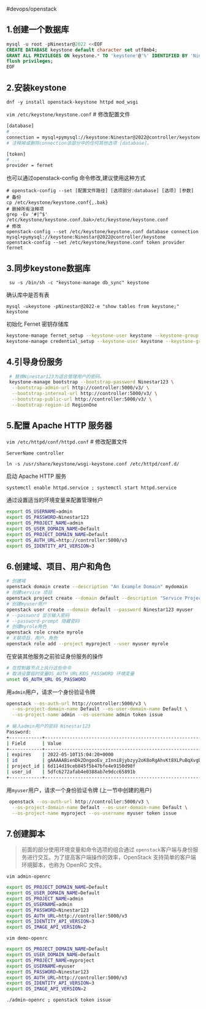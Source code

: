 #devops/openstack

## 1.创建一个数据库

```sql
mysql -u root -pNinestar@2022 <<EOF
CREATE DATABASE keystone default character set utf8mb4;
GRANT ALL PRIVILEGES ON keystone.* TO 'keystone'@'%' IDENTIFIED BY 'Ninestar@2022';
flush privileges;
EOF
```

## 2.安装keystone

`dnf -y install openstack-keystone httpd mod_wsgi`

`vim /etc/keystone/keystone.conf`  # 修改配置文件&#x20;

```bash
[database]
# ...
connection = mysql+pymysql://keystone:Ninestar@2022@controller/keystone
# 注释掉或删除connection该部分中的任何其他选项 [database]。

[token]
# ...
provider = fernet

```

也可以通过openstack-config 命令修改,建议使用这种方式

```.properties
# openstack-config --set [配置文件路径] [选项部分:database] [选项] [参数]
# 备份
cp /etc/keystone/keystone.conf{,.bak}
# 删掉所有注释项
grep -Ev '#|^$' /etc/keystone/keystone.conf.bak>/etc/keystone/keystone.conf
# 修改
openstack-config --set /etc/keystone/keystone.conf database connection mysql+pymysql://keystone:Ninestar@2022@controller/keystone
openstack-config --set /etc/keystone/keystone.conf token provider fernet

```

## 3.同步keystone数据库

` su -s /bin/sh -c "keystone-manage db_sync" keystone`

确认库中是否有表

`mysql -ukeystone -pNinestar@2022-e "show tables from keystone;" keystone`

初始化 Fernet 密钥存储库

```bash
keystone-manage fernet_setup --keystone-user keystone --keystone-group keystone
keystone-manage credential_setup --keystone-user keystone --keystone-group keystone

```

## 4.引导身份服务

```bash
 # 替换Ninestar123为适合管理用户的密码。
 keystone-manage bootstrap --bootstrap-password Ninestar123 \
  --bootstrap-admin-url http://controller:5000/v3/ \
  --bootstrap-internal-url http://controller:5000/v3/ \
  --bootstrap-public-url http://controller:5000/v3/ \
  --bootstrap-region-id RegionOne
```

## 5.配置 Apache HTTP 服务器

`vim /etc/httpd/conf/httpd.conf`  # 修改配置文件&#x20;

```bash
ServerName controller
```

`ln -s /usr/share/keystone/wsgi-keystone.conf /etc/httpd/conf.d/`

启动 Apache HTTP 服务

`systemctl enable httpd.service ; systemctl start httpd.service`

通过设置适当的环境变量来配置管理帐户

```bash
export OS_USERNAME=admin
export OS_PASSWORD=Ninestar123
export OS_PROJECT_NAME=admin
export OS_USER_DOMAIN_NAME=Default
export OS_PROJECT_DOMAIN_NAME=Default
export OS_AUTH_URL=http://controller:5000/v3
export OS_IDENTITY_API_VERSION=3
```

## 6.创建域、项目、用户和角色

```bash
# 创建域
openstack domain create --description "An Example Domain" mydomain
# 创建service 项目
openstack project create --domain default --description "Service Project" service
# 创建myuser用户
openstack user create --domain default --password Ninestar123 myuser  
# --password 显示输入密码
# --password-prompt 隐藏密码
# 创建myrole角色
openstack role create myrole
# 关联项目，用户，角色
openstack role add --project myproject --user myuser myrole

```

在安装其他服务之前验证身份服务的操作

```bash
# 在控制器节点上执行这些命令
# 取消设置临时变量OS_AUTH_URL和OS_PASSWORD 环境变量
unset OS_AUTH_URL OS_PASSWORD

```

用`admin`用户，请求一个身份验证令牌

```bash
openstack --os-auth-url http://controller:5000/v3 \
  --os-project-domain-name Default --os-user-domain-name Default \
  --os-project-name admin --os-username admin token issue
 
# 输入admin用户的密码 Ninestar123
Password: 
+------------+-----------------------------------------------------------------------------------------------------------------------------------------------------------------------------------------+
| Field      | Value                                                                                                                                                                                   |
+------------+-----------------------------------------------------------------------------------------------------------------------------------------------------------------------------------------+
| expires    | 2022-05-10T15:04:20+0000                                                                                                                                                                |
| id         | gAAAAABienDk2DngooEv_zInni8jybzyy2oK8oRgAhvKt8XLPuBqXvgDMNignyfGpEuXfGyaW8TZvBYY7NTOThvAJZXRGBZGrKDL2iBCAdD-jAM8LOr14XYaHx20nNeJtZsDkKJxBHElqBVf1mdmBSbwaH5C9DqyA9wOy7Oanj5h_xyeHi2-a08 |
| project_id | 6d114d19ceb845f5b47bfe4e9150d98f                                                                                                                                                        |
| user_id    | 5dfc6272afab4e0388ab7e9dcc65891b                                                                                                                                                        |
+------------+-----------------------------------------------------------------------------------------------------------------------------------------------------------------------------------------+

```

用`myuser`用户，请求一个身份验证令牌 (上一节中创建的用户)

```bash
 openstack --os-auth-url http://controller:5000/v3 \
  --os-project-domain-name Default --os-user-domain-name Default \
  --os-project-name myproject --os-username myuser token issue
```

## 7.创建脚本

> 前面的部分使用环境变量和命令选项的组合通过 `openstack`客户端与身份服务进行交互。为了提高客户端操作的效率，OpenStack 支持简单的客户端环境脚本，也称为 OpenRC 文件。

`vim admin-openrc`

```bash
export OS_PROJECT_DOMAIN_NAME=Default
export OS_USER_DOMAIN_NAME=Default
export OS_PROJECT_NAME=admin
export OS_USERNAME=admin
export OS_PASSWORD=Ninestar123
export OS_AUTH_URL=http://controller:5000/v3
export OS_IDENTITY_API_VERSION=3
export OS_IMAGE_API_VERSION=2
```

`vim demo-openrc`

```bash
export OS_PROJECT_DOMAIN_NAME=Default
export OS_USER_DOMAIN_NAME=Default
export OS_PROJECT_NAME=myproject
export OS_USERNAME=myuser
export OS_PASSWORD=Ninestar123
export OS_AUTH_URL=http://controller:5000/v3
export OS_IDENTITY_API_VERSION=3
export OS_IMAGE_API_VERSION=2
```

```bash
./admin-openrc ; openstack token issue
```
